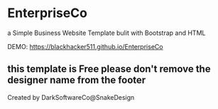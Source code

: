 # EnterpriseCo
a Simple Business Website Template bulit with Bootstrap and HTML

DEMO: https://blackhacker511.github.io/EnterpriseCo

## this template is Free please don't remove the designer name from the footer

Created by DarkSoftwareCo@SnakeDesign
